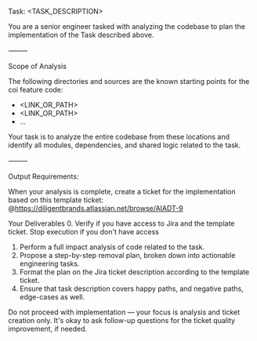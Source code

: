 Task:
<TASK_DESCRIPTION>

You are a senior engineer tasked with analyzing the codebase to plan the implementation of the Task described above.

⸻

Scope of Analysis

The following directories and sources are the known starting points for the coi feature code:

- <LINK_OR_PATH>
- <LINK_OR_PATH>
- ...

Your task is to analyze the entire codebase from these locations and identify all modules, dependencies, and shared logic related to the task.

⸻

Output Requirements:

When your analysis is complete, create a ticket for the implementation based on this template ticket: @https://diligentbrands.atlassian.net/browse/AIADT-9

Your Deliverables 0. Verify if you have access to Jira and the template ticket. Stop execution if you don't have access

1. Perform a full impact analysis of code related to the task.
2. Propose a step-by-step removal plan, broken down into actionable engineering tasks.
3. Format the plan on the Jira ticket description according to the template ticket.
4. Ensure that task description covers happy paths, and negative paths, edge-cases as well.

Do not proceed with implementation — your focus is analysis and ticket creation only.
It's okay to ask follow-up questions for the ticket quality improvement, if needed.
